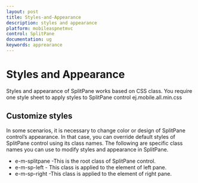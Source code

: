 ```yaml
---
layout: post
title: Styles-and-Appearance
description: styles and appearance
platform: mobileaspnetmvc
control: SplitPane
documentation: ug
keywords: apprearance
---
```


# Styles and Appearance

Styles and appearance of SplitPane works based on CSS class. You require one style sheet to apply styles to SplitPane control ej.mobile.all.min.css

## Customize styles

In some scenarios, it is necessary to change color or design of SplitPane control’s appearance. In that case, you can override default styles of SplitPane control using its class names. The following are specific class names you can use to modify styles and appearance in SplitPane.

* e-m-splitpane -This is the root class of SplitPane control.
* e-m-sp-left - This class is applied to the element of left pane.
* e-m-sp-right -This class is applied to the element of right pane.






